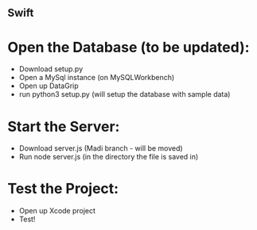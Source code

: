 ## Swift

# Open the Database (to be updated):
- Download setup.py
- Open a MySql instance (on MySQLWorkbench)
- Open up DataGrip
- run python3 setup.py (will setup the database with sample data)

# Start the Server:
- Download server.js (Madi branch - will be moved)
- Run node server.js (in the directory the file is saved in)

# Test the Project:
- Open up Xcode project
- Test!

  



